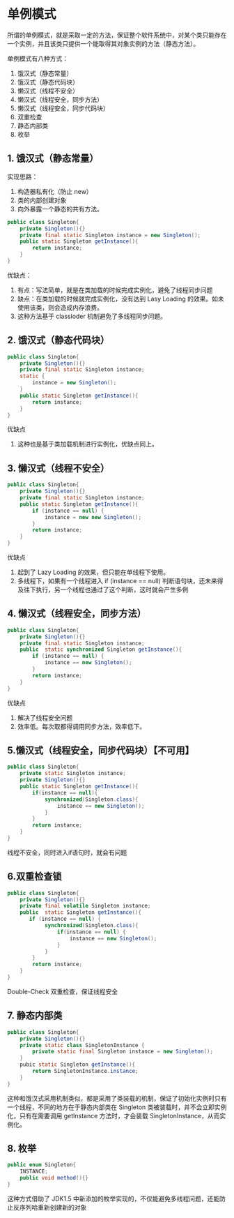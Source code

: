 # 单例模式

所谓的单例模式，就是采取一定的方法，保证整个软件系统中，对某个类只能存在一个实例，并且该类只提供一个能取得其对象实例的方法（静态方法）。

单例模式有八种方式：

1. 饿汉式（静态常量）
2. 饿汉式（静态代码块）
3. 懒汉式（线程不安全）
4. 懒汉式（线程安全，同步方法）
5. 懒汉式（线程安全，同步代码块）
6. 双重检查
7. 静态内部类
8. 枚举

## 1. 饿汉式（静态常量）

实现思路：

1. 构造器私有化（防止 new）
2. 类的内部创建对象
3. 向外暴露一个静态的共有方法。

```java
public class Singleton{
    private Singleton(){}
    private final static Singleton instance = new Singleton();
    public static Singleton getInstance(){ 
        return instance;
    }
}
```

优缺点：

1. 有点：写法简单，就是在类加载的时候完成实例化，避免了线程同步问题
2. 缺点：在类加载的时候就完成实例化，没有达到 Lasy Loading 的效果。如未使用该类，则会造成内存浪费。
3. 这种方法基于 classloder 机制避免了多线程同步问题。

## 2. 饿汉式（静态代码块）

```java
public class Singleton{
    private Singleton(){}
    private final static Singleton instance;
    static {
		instance = new Singleton();
    }
    public static Singleton getInstance(){
        return instance;
    }
}
```

优缺点

1. 这种也是基于类加载机制进行实例化，优缺点同上。

## 3. 懒汉式（线程不安全）

```java
public class Singleton{
    private Singleton(){}
    private final static Singleton instance;
    public static Singleton getInstance(){
        if (instance == null) {
            instance = new new Singleton();
        }
        return instance;
    }
}
```

优缺点

1. 起到了 Lazy Loading 的效果，但只能在单线程下使用。
2. 多线程下，如果有一个线程进入 if (instance == null) 判断语句块，还未来得及往下执行，另一个线程也通过了这个判断，这时就会产生多例

## 4. 懒汉式（线程安全，同步方法）

```java
public class Singleton{
    private Singleton(){}
    private final static Singleton instance;
    public  static synchronized Singleton getInstance(){
        if (instance == null) {
            instance == new Singleton();
        }
        return instance;
    }
}
```

优缺点

1. 解决了线程安全问题
2. 效率低。每次取都得调用同步方法，效率低下。

## 5.懒汉式（线程安全，同步代码块）【不可用】

```java
public class Singleton{
    private static Singleton instance;
    private Singleton(){}
    public static Singleton getInstance(){
        if(instance == null){
            synchronized(Singleton.class){
                instance == new Singleton();
            }
        }
        return instance;
    }
}
```

线程不安全，同时进入if语句时，就会有问题

## 6.双重检查锁

```java
public class Singleton{
	private Singleton(){}
    private final volatile Singleton instance;
    public  static Singleton getInstance(){
       if (instance == null) {
            synchronized(Singleton.class){
            	if(instance == null) {
                	instance == new Singleton();
				}
            }
        }
        return instance;
    }
}
```

Double-Check 双重检查，保证线程安全

## 7. 静态内部类

```java
public class Singleton{
    private Singleton(){}
    private static class SingletonInstance {
        private static final Singleton instance = new Singleton();
    }
    pubic static Singleton getInstance(){
        return SingletonInstance.instance;
    }
}
```

这种和饿汉式采用机制类似，都是采用了类装载的机制，保证了初始化实例时只有一个线程，不同的地方在于静态内部类在 Singleton 类被装载时，并不会立即实例化，只有在需要调用 getInstance 方法时，才会装载 SingletonInstance，从而实例化。

## 8. 枚举

```java
public enum Singleton{
    INSTANCE;
    public void method(){}
}
```

这种方式借助了 JDK1.5 中新添加的枚举实现的，不仅能避免多线程问题，还能防止反序列哈重新创建新的对象